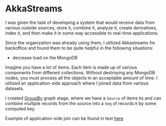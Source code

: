 # AkkaStreams

I was given the task of developing a system that would receive data from various outside sources, store it, combine it, analyze it, create derivatives, index it, and then make it in some way accessible to real-time applications.

Since the organization was already using them, I utilized Akkastreams for backoffice and found them to be quite helpful in the following situations:

- decrease load on the MongoDB

Imagine you have a lot of items. Each item is made up of various components from different collections. Without destroying any MongoDB nodes, you must process all the objects in an acceptable amount of time. I utilized an application-side approach where I joined data from various datasets.

I created [GroupBy](https://github.com/ximera239/cv/blob/main/modules/akkasupport/src/main/scala/com/zhoga/cv/akkasupport/GroupBy.scala) graph stage, where we have a `Source` of items `R`s and can combine multiple records from the source into a `Seq` of records `R` by some computed key.

Example of application-side join can be found in test [here](https://github.com/ximera239/cv/blob/5781cf12ebd23504c5eb2c1d4b29854eaa970a2b/modules/akkasupport/src/test/scala/com/zhoga/cv/akkasupport/GroupByTest.scala#L23C2-L23C2)